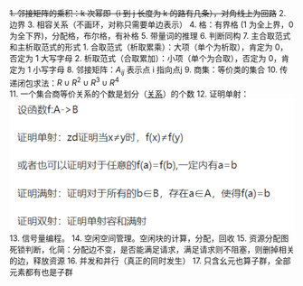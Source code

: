 ~~1. 邻接矩阵的乘积：k 次幂即（i 到 j 长度为 k 的路有几条），对角线上为回路~~
2. 边界
3. 相容关系（不画环，对称只需要单边表示）
4. 格：有界格 (1 为全上界，0 为全下界)，分配格，布尔格，有补格
5. 带量词的推理
6. 判断同构
7. 主合取范式和主析取范式的形式
	1. 合取范式（析取累乘）：大项（单个为析取），肯定为 0，否定为 1 大写字母
	2. 析取范式（合取累加）：小项（单个为合取），否定为 0，肯定为 1 小写字母
8. 邻接矩阵：$A_{ij}$ 表示点 i 指向点j
9. 商集：等价类的集合
10. 传递闭包求法：$R\cup R^{2}\cup R^{3}\cup R^4$  
11. 一个集合商等价关系的个数是划分（[关系](离散数学/关系.md#^p9djby)）的个数
12. 证明单射：![](附件/Pasted%20image%2020230321093841.png)
13. 信号量编程。
14. 空闲空间管理。空闲块的计算，分配，回收
15. 资源分配图死锁判断，化简：分配边不变，是否能满足请求，满足请求则不阻塞，则删掉相关的边，释放资源
16. 并发和并行（真正的同时发生）
17. 只含幺元也算子群，全部元素都有也是子群